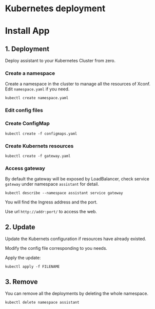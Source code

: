 # Kubernetes deployment

# Install App

## 1. Deployment

Deploy assistant to your Kubernetes Cluster from zero.

### Create a namespace

Create a namespace in the cluster to manage all the resources of Xconf. Edit `namespace.yaml` if you need.

```kubectl create namespace.yaml```

### Edit config files

### Create ConfigMap

```
kubectl create -f configmaps.yaml
```

### Create Kubernets resources

```
kubectl create -f gateway.yaml
```

### Access gateway

By default the gateway will be exposed by LoadBalancer, check service `gateway` under namespace `assistant` for detail.

`kubectl describe --namespace assistant service gateway`

You will find the Ingress address and the port.

Use url `http://addr:port/` to access the web.

## 2. Update

Update the Kubernets configuration if resources have already existed.

Modify the config file corresponding to you needs.

Apply the update:

```kubectl apply -f FILENAME```

## 3. Remove

You can remove all the deployments by deleting the whole namespace.

```kubectl delete namespace assistant```
